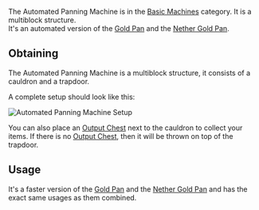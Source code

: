 The Automated Panning Machine is in the [Basic Machines](https://github.com/TheBusyBiscuit/Slimefun4/wiki/Basic-Machines) category. It is a multiblock structure.<br>
It's an automated version of the [Gold Pan](https://github.com/TheBusyBiscuit/Slimefun4/wiki/Gold-Pan) and the [Nether Gold Pan](https://github.com/TheBusyBiscuit/Slimefun4/wiki/Nether-Gold-Pan).

## Obtaining
The Automated Panning Machine is a multiblock structure, it consists of a cauldron and a trapdoor.<br>

A complete setup should look like this:

![Automated Panning Machine Setup](https://raw.githubusercontent.com/TheBusyBiscuit/Slimefun4-Wiki/master/images/multiblock-automated-panning-machine.png)

You can also place an [Output Chest](https://github.com/TheBusyBiscuit/Slimefun4/wiki/Output-Chest) next to the cauldron to collect your items. If there is no [Output Chest](https://github.com/TheBusyBiscuit/Slimefun4/wiki/Output-Chest), then it will be thrown on top of the trapdoor.

## Usage
It's a faster version of the [Gold Pan](https://github.com/TheBusyBiscuit/Slimefun4/wiki/Gold-Pan) and the [Nether Gold Pan](https://github.com/TheBusyBiscuit/Slimefun4/wiki/Nether-Gold-Pan) and has the exact same usages as them combined.
